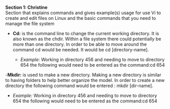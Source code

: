 **Section 1: Christine**
<br> 
Section that explains commands and gives example(s) usage for use Vi to create and edit files on Linux and the basic commands that you need to manage the file system

- **Cd:** is the command line to change the current working directory. It is also known as the chdir. Within a file system there could potentially be more than one directory. In order to be able to move around the command cd would be needed. It would be cd [directory-name].

	- _Example:_ Working in directory 456 and needing to move to directory 654 the following would
		     need to be entered as the command:cd 654

-**Mkdir:** is used to make a new directory. Making a new directory is similar to having folders to help better organize the model. In order to create a new directory the following command would be entered : mkdir [dir-name].

- _Example:_ Working in directory 456 and needing to move to directory 654 the following would
		     need to be entered as the command:cd 654
